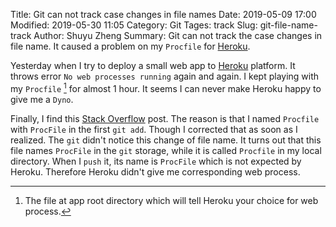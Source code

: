 Title: Git can not track case changes in file names
Date: 2019-05-09 17:00
Modified: 2019-05-30 11:05
Category: Git
Tages: track
Slug: git-file-name-track
Author: Shuyu Zheng
Summary: Git can not track the case changes in file name. It caused a problem on my `Procfile` for [Heroku](https://dashboard.heroku.com/apps).

Yesterday when I try to deploy a small web app to [Heroku](https://dashboard.heroku.com/apps) platform. It throws error `No web processes running` again and again. I kept playing with my `Procfile` [^1] for almost 1 hour. It seems I can never make Heroku happy to give me a `Dyno`.

Finally, I find this [Stack Overflow](https://stackoverflow.com/questions/52423143/python-heroku-app-has-0-web-dynos-despite-right-procfile-and-at-right-location) post. The reason is that I named `Procfile` with `ProcFile` in the first `git add`. Though I corrected that as soon as I realized. The `git` didn't notice this change of file name. It turns out that this file names `ProcFile` in the `git` storage, while it is called `Procfile` in my local directory. When I `push` it, its name is `ProcFile` which is not expected by Heroku. Therefore Heroku didn't give me corresponding web process.

[^1]: The file at app root directory which will tell Heroku your choice for web process.
